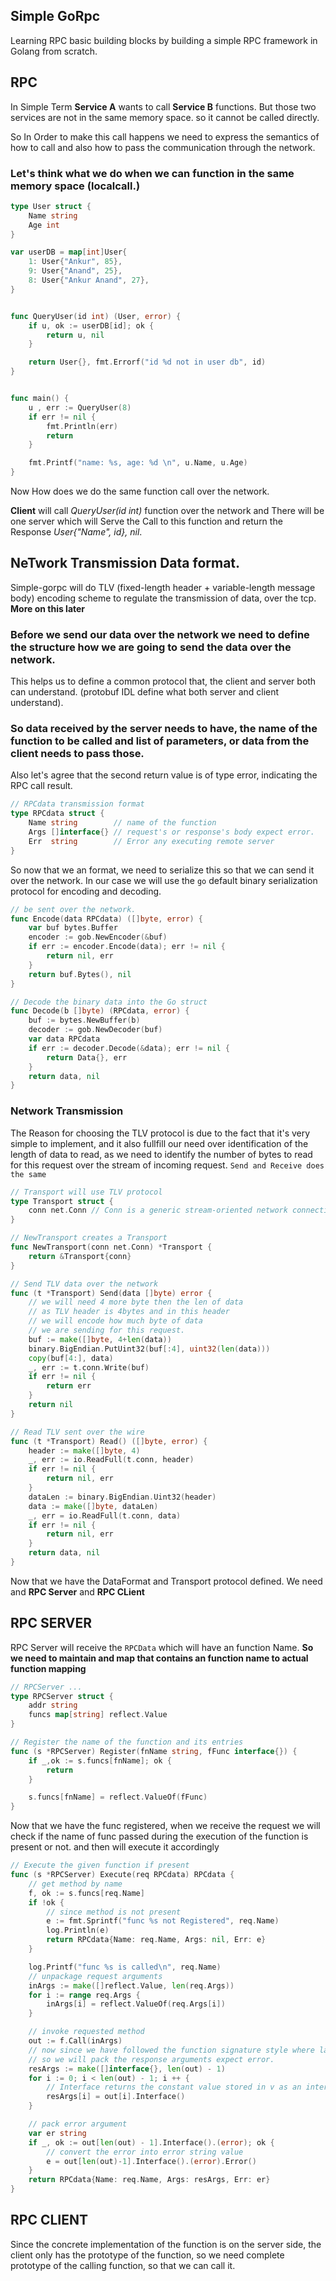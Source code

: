 ## Simple GoRpc

Learning RPC basic building blocks by building a simple RPC framework in Golang from scratch.

## RPC

In Simple Term **Service A** wants to call **Service B** functions. But those two services are not in the same memory space. so it cannot be called directly.

So In Order to make this call happens we need to express the semantics of how to call and also how to pass the communication through the network.

### Let's think what we do when we can function in the same memory space (localcall.)

```go
type User struct {
	Name string
	Age int
}

var userDB = map[int]User{
	1: User{"Ankur", 85},
	9: User{"Anand", 25},
	8: User{"Ankur Anand", 27},
}


func QueryUser(id int) (User, error) {
	if u, ok := userDB[id]; ok {
		return u, nil
	}

	return User{}, fmt.Errorf("id %d not in user db", id)
}


func main() {
	u , err := QueryUser(8)
	if err != nil {
		fmt.Println(err)
		return
	}

	fmt.Printf("name: %s, age: %d \n", u.Name, u.Age)
}
```

Now How does we do the same function call over the network.

**Client** will call _QueryUser(id int)_ function over the network and There will be one server which will Serve the Call to this function and return the Response _User{"Name", id}, nil_.

## NeTwork Transmission Data format.

Simple-gorpc will do TLV (fixed-length header + variable-length message body) encoding scheme to regulate the transmission of data, over the tcp.
**More on this later**

### Before we send our data over the network we need to define the structure how we are going to send the data over the network.

This helps us to define a common protocol that, the client and server both can understand. (protobuf IDL define what both server and client understand).

### So data received by the server needs to have, the name of the function to be called and list of parameters, or data from the client needs to pass those.

Also let's agree that the second return value is of type error, indicating the RPC call result.

```go
// RPCdata transmission format
type RPCdata struct {
	Name string        // name of the function
	Args []interface{} // request's or response's body expect error.
	Err  string        // Error any executing remote server
}
```

So now that we an format, we need to serialize this so that we can send it over the network.
In our case we will use the `go` default binary serialization protocol for encoding and decoding.

```go
// be sent over the network.
func Encode(data RPCdata) ([]byte, error) {
	var buf bytes.Buffer
	encoder := gob.NewEncoder(&buf)
	if err := encoder.Encode(data); err != nil {
		return nil, err
	}
	return buf.Bytes(), nil
}

// Decode the binary data into the Go struct
func Decode(b []byte) (RPCdata, error) {
	buf := bytes.NewBuffer(b)
	decoder := gob.NewDecoder(buf)
	var data RPCdata
	if err := decoder.Decode(&data); err != nil {
		return Data{}, err
	}
	return data, nil
}
```

### Network Transmission

The Reason for choosing the TLV protocol is due to the fact that it's very simple to implement, and it also fullfill our need over identification of the length of data to read, as we need to identify the number of bytes to read for this request over the stream of incoming request. `Send and Receive does the same`

```go
// Transport will use TLV protocol
type Transport struct {
	conn net.Conn // Conn is a generic stream-oriented network connection.
}

// NewTransport creates a Transport
func NewTransport(conn net.Conn) *Transport {
	return &Transport{conn}
}

// Send TLV data over the network
func (t *Transport) Send(data []byte) error {
	// we will need 4 more byte then the len of data
	// as TLV header is 4bytes and in this header
	// we will encode how much byte of data
	// we are sending for this request.
	buf := make([]byte, 4+len(data))
	binary.BigEndian.PutUint32(buf[:4], uint32(len(data)))
	copy(buf[4:], data)
	_, err := t.conn.Write(buf)
	if err != nil {
		return err
	}
	return nil
}

// Read TLV sent over the wire
func (t *Transport) Read() ([]byte, error) {
	header := make([]byte, 4)
	_, err := io.ReadFull(t.conn, header)
	if err != nil {
		return nil, err
	}
	dataLen := binary.BigEndian.Uint32(header)
	data := make([]byte, dataLen)
	_, err = io.ReadFull(t.conn, data)
	if err != nil {
		return nil, err
	}
	return data, nil
}
```

Now that we have the DataFormat and Transport protocol defined. We need and **RPC Server** and **RPC CLient**

## RPC SERVER

RPC Server will receive the `RPCData` which will have an function Name.
**So we need to maintain and map that contains an function name to actual function mapping**

```go
// RPCServer ...
type RPCServer struct {
	addr string
	funcs map[string] reflect.Value
}

// Register the name of the function and its entries
func (s *RPCServer) Register(fnName string, fFunc interface{}) {
	if _,ok := s.funcs[fnName]; ok {
		return
	}

	s.funcs[fnName] = reflect.ValueOf(fFunc)
}
```

Now that we have the func registered, when we receive the request we will check if the name of func passed during the execution of the function is present or not. and then will execute it accordingly

```go
// Execute the given function if present
func (s *RPCServer) Execute(req RPCdata) RPCdata {
	// get method by name
	f, ok := s.funcs[req.Name]
	if !ok {
		// since method is not present
		e := fmt.Sprintf("func %s not Registered", req.Name)
		log.Println(e)
		return RPCdata{Name: req.Name, Args: nil, Err: e}
	}

	log.Printf("func %s is called\n", req.Name)
	// unpackage request arguments
	inArgs := make([]reflect.Value, len(req.Args))
	for i := range req.Args {
		inArgs[i] = reflect.ValueOf(req.Args[i])
	}

	// invoke requested method
	out := f.Call(inArgs)
	// now since we have followed the function signature style where last argument will be an error
	// so we will pack the response arguments expect error.
	resArgs := make([]interface{}, len(out) - 1)
	for i := 0; i < len(out) - 1; i ++ {
		// Interface returns the constant value stored in v as an interface{}.
		resArgs[i] = out[i].Interface()
	}

	// pack error argument
	var er string
	if _, ok := out[len(out) - 1].Interface().(error); ok {
		// convert the error into error string value
		e = out[len(out)-1].Interface().(error).Error()
	}
	return RPCdata{Name: req.Name, Args: resArgs, Err: er}
}
```
## RPC CLIENT

Since the concrete implementation of the function is on the server side, the client only has the prototype of the function, so we need complete prototype of the calling function, so that we can call it.